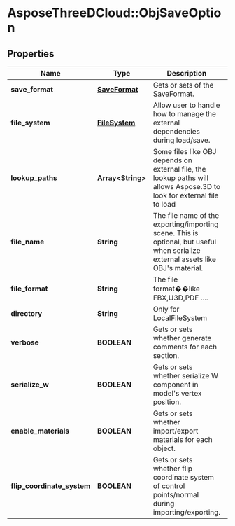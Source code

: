 # AsposeThreeDCloud::ObjSaveOption

## Properties
Name | Type | Description | Notes
------------ | ------------- | ------------- | -------------
**save_format** | [**SaveFormat**](SaveFormat.md) | Gets or sets  of the SaveFormat. | [optional] 
**file_system** | [**FileSystem**](FileSystem.md) | Allow user to handle how to manage the external dependencies during load/save. | [optional] 
**lookup_paths** | **Array&lt;String&gt;** | Some files like OBJ depends on external file, the lookup paths will allows Aspose.3D to look for external file to load | [optional] 
**file_name** | **String** | The file name of the exporting/importing scene. This is optional, but useful when serialize external assets like OBJ&#39;s material. | [optional] 
**file_format** | **String** | The file format��like FBX,U3D,PDF .... | [optional] 
**directory** | **String** | Only for LocalFileSystem | [optional] 
**verbose** | **BOOLEAN** | Gets or sets whether generate comments for each section. | [optional] 
**serialize_w** | **BOOLEAN** | Gets or sets whether serialize W component in model&#39;s vertex position. | [optional] 
**enable_materials** | **BOOLEAN** | Gets or sets whether import/export materials for each object. | [optional] 
**flip_coordinate_system** | **BOOLEAN** | Gets or sets whether flip coordinate system of control points/normal during importing/exporting. | [optional] 



